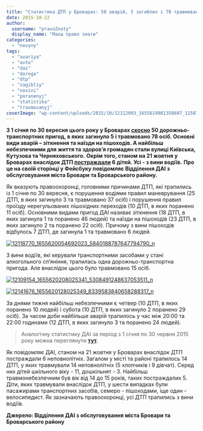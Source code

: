 ```yaml
---
title: "Статистика ДТП у Броварах: 50 аварій, 5 загиблих і 78 травмованих за останні 9 місяців, – ДАІ"
date: 2015-10-22
author: 
  username: "pravoZnaty"
  display_name: "Маєш право знати"
categories: 
  - "novyny"
tags: 
  - "avariya"
  - "avto"
  - "dai"
  - "doroga"
  - "dtp"
  - "zagibliy"
  - "novini"
  - "poranenyj"
  - "statistika"
  - "travmovanyj"
coverImage: "wp-content/uploads/2015/10/12112093_1655619981358697_1158705664223463120_n.jpg"
---
```


**З 1 січня по 30 вересня цього року у Броварах [скоєно](https://www.facebook.com/brovary.dai/posts/1655620338025328) 50 дорожньо-транспортних пригод, в яких загинуло 5 і травмовано 78 осіб. Основні види аварій – зіткнення та наїзди на пішоходів. А найбільш небезпечними для життя та здоров’я громадян стали вулиці Київська, Кутузова та Черняховського.** **Окрім того, станом на 21 жовтня у Броварах внаслідок ДТП [постраждали](https://www.facebook.com/brovary.dai/posts/1655750008012361?__mref=message_bubble) 6 дітей. Усі - з вини водіїв.** **Про це на своїй сторінці у Фейсбуку повідомляє Відділення ДАІ з обслуговування міста Бровари та Броварського району.**

Як вказують правоохоронці, головними причинами ДТП, які трапились із 1 січня по 30 вересня, є порушення водіями правил маневрування (25 ДТП, в яких загинуло 3 та травмовано 37 осіб) і порушення правил проїзду нерегульованих пішохідних переходів (10 ДТП, в яких поранено 11 осіб). Основними видами пригод ДАІ називає зіткнення (18 ДТП, в яких загинула 1 та поранено 46 людей) та наїзди на пішоходів (23 ДТП, в яких загинуло 2 та поранено 22 осіб). Причому з вини пішоходів відбулось 7 ДТП, де загинула 1 та травмовано 6 людей.

[![12118770_1655620054692023_5840188787647794790_n](https://mpz.brovary.org/wp-content/uploads/2015/10/12118770_1655620054692023_5840188787647794790_n.jpg)](https://mpz.brovary.org/wp-content/uploads/2015/10/12118770_1655620054692023_5840188787647794790_n.jpg)

З вини водіїв, які керували транспортними засобами у стані алкогольного сп’яніння, трапилась одна дорожньо-транспортна пригода. Але внаслідок цього було травмовано 15 осіб.

[![12109154_1655620208025341_5308491248637053511_n](https://mpz.brovary.org/wp-content/uploads/2015/10/12109154_1655620208025341_5308491248637053511_n.jpg)](https://mpz.brovary.org/wp-content/uploads/2015/10/12109154_1655620208025341_5308491248637053511_n.jpg)

[![12141676_1655620128025349_8339583840658288317_n](https://mpz.brovary.org/wp-content/uploads/2015/10/12141676_1655620128025349_8339583840658288317_n.jpg)](https://mpz.brovary.org/wp-content/uploads/2015/10/12141676_1655620128025349_8339583840658288317_n.jpg)

За днями тижня найбільш небезпечними є четвер (10 ДТП, в яких поранено 10 людей) і субота (10 ДТП, в яких загинуло 2 поранено 29 осіб). За часом доби найбільше аварій трапилось у час між 20:00 та 22:00 годинами (12 ДТП, в яких загинуло 3 та поранено 24 людей).

> Аналогічну статистику ДАІ за період з 1 січня по 30 червня 2015 року можна переглянути **[тут](https://mpz.brovary.org/statystyka-dtp-u-brovarah-33-avariyi-4-zagyblyh-i-58-travmovanyh-za-pivroku-dai/).**

Як повідомляє ДАІ, станом на 21 жовтня у Броварах внаслідок ДТП постраждали 6 неповнолітніх. Загалом у місті та районі трапилось 14 ДТП, у яких травмували 14 неповнолітніх (5 хлопчиків і 9 дівчат). Серед них дітей шкільного віку - 11, дошкільнят - 3. Найбільш травмонебезпечним був вік від 14 до 15 років, таких постраждалих 5. Діти, яких травмували внаслідок ДТП, у шести випадках були пасажирами транспортних засобів, семеро - пішоходами, іще один - велосипедист. Як зазначають правоохоронці, усі ДТП трапились з вини водіїв.

**Джерело: Відділення ДАІ з обслуговування міста Бровари та Броварського району**
